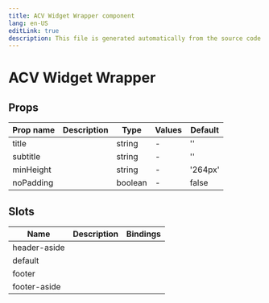 ```yaml
---
title: ACV Widget Wrapper component
lang: en-US
editLink: true
description: This file is generated automatically from the source code. Changes made here will be lost.
---
```


# ACV Widget Wrapper

<!--@include: ./widgetWrapper.doc.md-->

## Props

| Prop name | Description | Type    | Values | Default |
| --------- | ----------- | ------- | ------ | ------- |
| title     |             | string  | -      | ''      |
| subtitle  |             | string  | -      | ''      |
| minHeight |             | string  | -      | '264px' |
| noPadding |             | boolean | -      | false   |

## Slots

| Name         | Description | Bindings |
| ------------ | ----------- | -------- |
| header-aside |             |          |
| default      |             |          |
| footer       |             |          |
| footer-aside |             |          |
